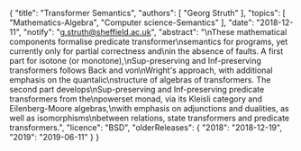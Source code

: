 {
    "title": "Transformer Semantics",
    "authors": [
        "Georg Struth"
    ],
    "topics": [
        "Mathematics-Algebra",
        "Computer science-Semantics"
    ],
    "date": "2018-12-11",
    "notify": "g.struth@sheffield.ac.uk",
    "abstract": "\nThese mathematical components formalise predicate transformer\nsemantics for programs, yet currently only for partial correctness and\nin the absence of faults.  A first part for isotone (or monotone),\nSup-preserving and Inf-preserving transformers follows Back and von\nWright's approach, with additional emphasis on the quantalic\nstructure of algebras of transformers.  The second part develops\nSup-preserving and Inf-preserving predicate transformers from the\npowerset monad, via its Kleisli category and Eilenberg-Moore algebras,\nwith emphasis on adjunctions and dualities, as well as isomorphisms\nbetween relations, state transformers and predicate transformers.",
    "licence": "BSD",
    "olderReleases": {
        "2018": "2018-12-19",
        "2019": "2019-06-11"
    }
}